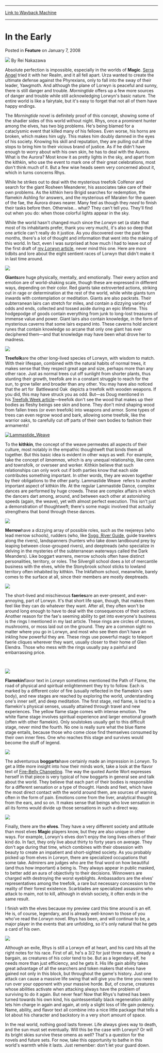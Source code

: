 
---
[Link to Wayback Machine](https://web.archive.org/web/20210429025830/https://magic.wizards.com/en/articles/archive/early-2008-01-07)

[_metadata_:author]:- "Rei Nakazawa"
[_metadata_:description]:- "Absolute perfection is impossible, especially in the worlds of Magic. Serra Angel tried it with her Realm, and it all fell apart. Urza wanted to create the ultimate defense against the Phyrexians, only to fall into the sway of their leader, Yawgmoth. And although the plane of Lorwyn is peaceful and sunny, there is still danger and trouble. Morningtide offers up a few more"
[_metadata_:generator]:- "Drupal 7 (http://drupal.org)"
[_metadata_:node]:- "633941"
[_metadata_:publish_date]:- "2008-01-07"
[_metadata_:source]:- "div-main-content"
[_metadata_:title]:- "In the Early"
[_metadata_:wayback_capture_timestamp]:- "2021-04-29 02:58:30"
[_metadata_:wayback_raw_url]:- "https://web.archive.org/web/20210429025830id_/https://magic.wizards.com/en/articles/archive/early-2008-01-07"
[_metadata_:wayback_url]:- "https://magic.wizards.com/en/articles/archive/early-2008-01-07"
---


In the Early
============



 Posted in **Feature**
 on January 7, 2008 






![](https://media.magic.wizards.com/styles/auth_small/public/images/person/authorpic_reinakazawa.jpg)
By Rei Nakazawa












Absolute perfection is impossible, especially in the worlds of **Magic**. [Serra Angel](http://gatherer.wizards.com/Pages/Card/Details.aspx?&name=Serra%2BAngel) tried it with her Realm, and it all fell apart. Urza wanted to create the ultimate defense against the Phyrexians, only to fall into the sway of their leader, Yawgmoth. And although the plane of Lorwyn is peaceful and sunny, there is still danger and trouble. *Morningtide* offers up a few more sources of danger and trouble while still acknowledging Lorwyn's basic nature. The entire world is like a fairytale, but it's easy to forget that not all of them have happy endings.


The *Morningtide* novel is definitely proof of this concept, showing some of the shadier sides of this world without night. Rhys, once a prominent hunter among the elves, has two big problems. He's being blamed for a cataclysmic event that killed many of his fellows. Even worse, his horns are broken, which makes him ugly. This makes him doubly damned in the eyes of his society. Knowing his skill and reputation, they are pulling out all the stops to bring him to their vicious brand of justice. As if he didn't have enough to worry about with his own skin, he has to deal with the Aurora. What is the Aurora? Most know it as pretty lights in the sky, and apart from the kithkin, who use the event to mark one of their great celebrations, most don't think much of it. But a few wise heads seem very concerned about it, which in turns concerns Rhys.


While he strikes out to deal with the mysterious treefolk Colfenor and search for the giant Rosheen Meanderer, his associates take care of their own problems. As the kithkin hero Brigid searches for redemption, the flamekin Ashling for answers, and the mysterious elf Maralen for the queen of the fae, the Aurora draws nearer. Many feel as though they *need* to finish their tasks before then. Otherwise... what? They can't tell you. They'll find out when you do: when those colorful lights appear in the sky.


While the world hasn't changed much since the *Lorwyn* set (a state that most of its inhabitants prefer, thank you very much), it's also so deep that one article can't really do it justice. As you discovered over the past few months, there's a lot of thought and information that went into the making of this world. In fact, even I was surprised at how much I had to leave out of the first draft of [my *Lorwyn* article](/en/articles/archive/lorwyn-lore-2007-09-10), never mind this one. Here are more tidbits and lore about the eight sentient races of Lorwyn that didn't make it in last time around.


![](https://media.magic.wizards.com/image_legacy_migration/magic/images/mtgcom/fcpics/features/439_66h10tr.jpg)


**Giants**are huge physically, mentally, and emotionally. Their every action and emotion are of world-shaking scale, though these are expressed in different ways, depending on their color. Red giants take extroverted actions, striking out in rage or determination at the rest of the world, while white giants turn inwards with contemplation or meditation. Giants are also packrats. Their subterranean lairs can stretch for miles, and contain a dizzying variety of odds and ends, collected and tossed aside during an epic lifetime. This hodgepodge of goods contain everything from junk to long-lost treasures of immense value and power. Giant lairs also contain knowledge, in the form of mysterious caverns that some lairs expand into. These caverns hold ancient runes that contain knowledge so arcane that only one giant has ever deciphered them—and that knowledge may have been what drove her to madness.


![](https://media.magic.wizards.com/image_legacy_migration/magic/images/mtgcom/fcpics/features/439_ca87mo0.jpg)


**Treefolk**are the other long-lived species of Lorwyn, with wisdom to match. With their lifespan, combined with the natural habits of normal trees, it makes sense that they respect great age and size, perhaps more than any other race. Just as normal trees cut off sunlight from shorter plants, thus stunting their growth, treefolk are in a constant struggle to reach for the sun, to grow taller and broader than any other. You may have also noticed that the art for  Battlewand Oak  depicts a treefolk with wooden weapons. If you did, this may have struck you as odd. But—as Doug mentioned in his [Treefolk Week article](/en/articles/archive/folk-non-pines-2007-12-19)—treefolk don't see the wood that makes up their bodies as fleshy beings see skin and bone. They don't mind shaping wood from fallen trees (or even treefolk) into weapons and armor. Some types of trees can even regrow wood and bark, allowing some treefolk, like the warrior oaks, to carefully cut off parts of their own bodies to fashion their armaments!


[![Lammastide_Weave](https://media.magic.wizards.com/image_legacy_migration/magic/images/cardart/LRW/Lammastide_Weave.jpg)](http://gatherer.wizards.com/Pages/Card/Details.aspx?&name=Lammastide%2BWeave)


To the **kithkin**, the concept of the weave permeates all aspects of their culture, most notably in the empathic thoughtweft that binds them all together. But this basic idea is evident in other ways as well. For example, take the concept of *lanamnas*, which is any unequal relationship, like cenn and townsfolk, or overseer and worker. Kithkin believe that such relationships can only work out if both parties know that each side contributes something important. In other words, they are woven together by their obligations to the other party. Lammastide Weave  refers to another important aspect of kithkin life. At the regular Lammastide Dance, complex dances are performed by huge crowds. These are complex affairs in which the dancers dart among, around, and between each other at astonishing speeds (again, the weave), yet with almost perfect execution. This isn't just a demonstration of thoughtweft; there's some magic involved that actually strengthens that bond through these dances.


![](https://media.magic.wizards.com/image_legacy_migration/magic/images/mtgcom/fcpics/features/439_2kexgd4.jpg)


**Merrow**have a dizzying array of possible roles, such as the reejereys (who lead merrow schools), rudders (who, like [Sygg, River Guide](http://gatherer.wizards.com/Pages/Card/Details.aspx?&name=Sygg%252C%2BRiver%2BGuide), guide travelers along the rivers), landspanners (hunters who take down landbound prey by leaping between close-grouped rivers), and deeptreads (who specialize in delving in the mysteries of the subterranean waterways called the Dark Meanders). Like boggart warrens, merrow schools often have distinct personalities, territory, or roles. The Silvergill school does a lot of mercantile business with the elves, while the Stonybrook school sticks to lowland territory often inhabited by kithkin. The Inkfathom school, meanwhile, barely comes to the surface at all, since their members are mostly deeptreads.


![](https://media.magic.wizards.com/image_legacy_migration/magic/images/mtgcom/fcpics/features/439_o2l5914.jpg)


The short-lived and mischievous **faeries**are an ever-present, and ever-annoying, part of Lorwyn. It's that short life span, though, that makes them feel like they can do whatever they want. After all, they often won't be around long enough to have to deal with the consequences of their actions. Another reason for the fae's seeming ability to get into everyone's business is the rings I mentioned in my last article. These rings are circles of stones, mushrooms, or moss laid out on the ground. They are a common sight no matter where you go in Lorwyn, and most who see them don't have an inkling how powerful they are. These rings use powerful magic to teleport faerie cliques wherever they want, usually closer to their home of Glen Elendra. Those who mess with the rings usually pay a painful and embarrassing price.


 


![](https://media.magic.wizards.com/image_legacy_migration/magic/images/mtgcom/fcpics/features/439_e94nb8b.jpg)


**Flamekin**flavor text in *Lorwyn* sometimes mentioned the Path of Flame, the road of physical and spiritual enlightenment they try to follow. Each is marked by a different color of fire (usually reflected in the flamekin's own body), and new stages are reached by exploring the world, understanding one's inner self, and deep meditation. The first stage, red flame, is tied to a flamekin's physical senses, usually attained through travel and new experiences. The yellow flame stage comes with intense emotion. The white flame stage involves spiritual experience and larger emotional growth (often with other flamekin). Only soulstokes usually get to this difficult stage, never mind the fourth. No one is really sure what the blue flame stage entails, because those who come close find themselves consumed by their own inner fires. One who reaches this stage and survives would become the stuff of legend.


![](https://media.magic.wizards.com/image_legacy_migration/magic/images/mtgcom/fcpics/features/439_qxlz9py.jpg)


The adventurous **boggarts**have certainly made an impression in *Lorwyn*. To get a little more insight into how their minds work, take a look at the flavor text of [Fire-Belly Changeling](http://gatherer.wizards.com/Pages/Card/Details.aspx?name=Fire-Belly+Changeling). The way the quoted Auntie Wort expresses herself in that piece is very typical of how boggarts in general see and talk about the world. They believe that each part of their bodies is responsible for a different sensation or a type of thought. Hands and feet, which have the most direct contact with the world around them, are sources of warning, often in the form of pain. Emotions come from the liver, analytical thought from the ears, and so on. It makes sense that beings who love sensation in all its forms would divide up those sensations in such a direct way.


![](https://media.magic.wizards.com/image_legacy_migration/magic/images/mtgcom/fcpics/features/439_x12ccq7.jpg)


Finally, there are the **elves**. They have a very different society and attitude than most elves **Magic** players know, but they are also unique in other ways. For example, Lorwyn's elves don't enjoy the long lives others of their kind do. In fact, they only live about thirty to forty years on average. They don't age during that time, which combines with their obsession with beauty to create an impatient and short-sighted society. As you probably picked up from elves in *Lorwyn*, there are specialized occupations that some take. Admirers are judges who are the final word on how beautiful (and thus how important) a being is. They always appear in public masked, to better add an aura of objectivity to their decisions. Winnowers are charged with destroying the worst eyeblights. Ambassadors are the elves' representatives among the treefolk, a rare but necessary concession to the reality of their forest existence. Scarblades are specialized assassins who attack to maim, not to kill, although in elvish society, it often ends in the same result.


I finish with the elves because my preview card this time around is an elf. He is, of course, legendary, and is already well-known to those of you who've read the *Lorwyn* novel. Rhys has been, and will continue to be, a major player in the events that are unfolding, so it's only natural that he gets a card of his own.


![](https://media.magic.wizards.com/image_legacy_migration/magic/images/mtgcom/fcpics/features/439_n9x4pzx6.jpg)


Although an exile, Rhys is still a Lorwyn elf at heart, and his card hits all the right notes for his race. First of all, he's a 3/2 for just three mana, already a bargain, as creatures of his color tend to be. But as a legendary elf, he needs more than just efficiency, and he gets it. His life gain ability takes great advantage of all the searchers and token makers that elves have gained not only in this block, but throughout the game's history. Just one attack can cause a massive life swing that will give you the time you need to run over your opponent with your massive horde. But, of course, creatures whose abilities activate when attacking always have the problem of surviving to do it again. But never fear! Now that Rhys's hatred has been turned towards his own kind, his quintessentially black regeneration ability lets him charge in again and again, at only a slight loss of life gain potency. Name, ability, and flavor text all combine into a nice little package that tells a lot about his character and backstory in a very short amount of space.


In the real world, nothing good lasts forever. Life always gives way to death, and the sun must set eventually. Will this be the case with Lorwyn? Or will its bright skies survive these omens as well? That's a question for the novels and future sets. For now, take this opportunity to bathe in this world's warmth while it lasts. Just remember: don't let your guard down.








